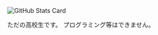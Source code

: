 
![GitHub Stats Card](https://github-readme-stats.vercel.app/api?username=xdcyw)

ただの高校生です。
プログラミング等はできません。


